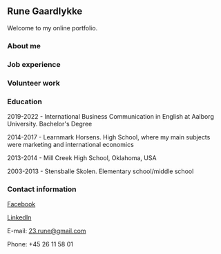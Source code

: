 ## Rune Gaardlykke

Welcome to my online portfolio.


### About me



### Job experience



### Volunteer work



### Education

2019-2022 - International Business Communication in English at Aalborg University. Bachelor's Degree

2014-2017 - Learnmark Horsens. High School, where my main subjects were marketing and international economics

2013-2014 - Mill Creek High School, Oklahoma, USA

2003-2013 - Stensballe Skolen. Elementary school/middle school

### Contact information

[Facebook](https://www.facebook.com/Rune0923/)

[LinkedIn](https://www.linkedin.com/in/rune-gaardlykke-02aa21194/)

E-mail: 23.rune@gmail.com

Phone:  +45 26 11 58 01
